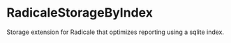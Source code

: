 # RadicaleStorageByIndex

Storage extension for Radicale that optimizes reporting using a sqlite index.
